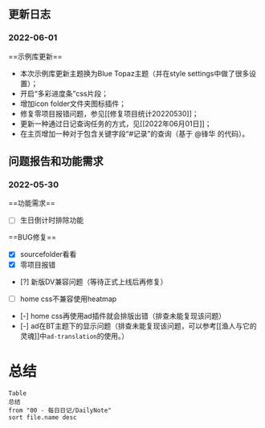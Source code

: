 ## 更新日志
### 2022-06-01
==示例库更新==
- 本次示例库更新主题换为Blue Topaz主题（并在style settings中做了很多设置）；
- 开启“多彩进度条”css片段；
- 增加icon folder文件夹图标插件；
- 修复零项目报错问题，参见[[修复项目统计20220530]]；
- 更新一种通过日记查询任务的方式，见[[2022年06月01日]]；
- 在主页增加一种对于包含关键字段“\#记录”的查询（基于 @锋华 的代码）。


## 问题报告和功能需求
### 2022-05-30
==功能需求==
- [ ] 生日倒计时排除功能

==BUG修复==
- [x] sourcefolder看看
- [x] 零项目报错
- [?] 新版DV兼容问题（等待正式上线后再修复）
- [ ] home css不兼容使用heatmap
- [-] home css再使用ad插件就会排版出错（排查未能复现该问题）
- [-] ad在BT主题下的显示问题（排查未能复现该问题，可以参考[[渔人与它的灵魂]]中`ad-translation`的使用。）
# 总结
```dataview
Table
总结
from "00 - 每日日记/DailyNote"
sort file.name desc
```